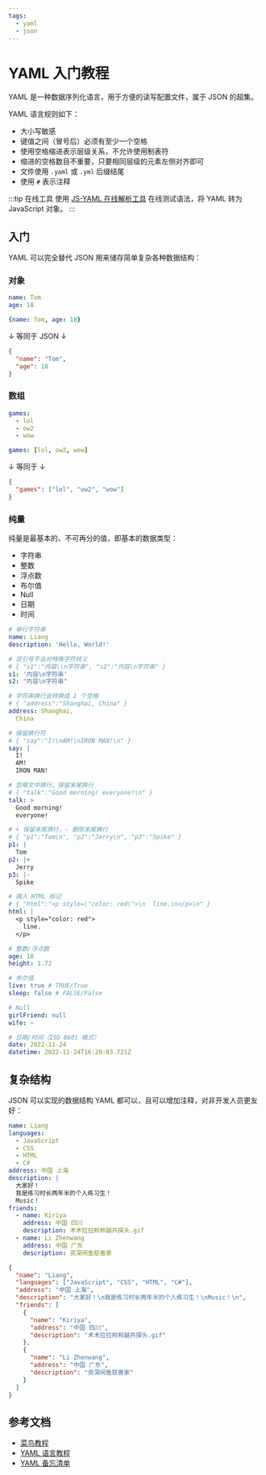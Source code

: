 ```yaml
---
tags:
  - yaml
  - json
---
```


# YAML 入门教程

YAML 是一种数据序列化语言，用于方便的读写配置文件，属于 JSON 的超集。

YAML 语言规则如下：

- 大小写敏感
- 键值之间（冒号后）必须有至少一个空格
- 使用空格缩进表示层级关系，不允许使用制表符
- 缩进的空格数目不重要，只要相同层级的元素左侧对齐即可
- 文件使用 `.yaml` 或 `.yml` 后缀结尾
- 使用 `#` 表示注释

:::tip 在线工具
使用 [JS-YAML 在线解析工具](https://nodeca.github.io/js-yaml/) 在线测试语法，将 YAML 转为 JavaScript 对象。
:::

## 入门

YAML 可以完全替代 JSON 用来储存简单复杂各种数据结构：

### 对象

```yaml
name: Tom
age: 18
```

```yaml
{name: Tom, age: 18}
```

↓ 等同于 JSON ↓

```json
{
  "name": "Tom",
  "age": 18
}
```

### 数组

```yaml
games:
  - lol
  - ow2
  - wow
```

```yaml
games: [lol, ow2, wow]
```

↓ 等同于 ↓

```json
{
  "games": ["lol", "ow2", "wow"]
}
```

### 纯量

纯量是最基本的、不可再分的值，即基本的数据类型：

- 字符串
- 整数
- 浮点数
- 布尔值
- Null
- 日期
- 时间

```yaml
# 单行字符串
name: Liang
description: 'Hello, World!'

# 双引号不会对特殊字符转义
# { "s1":"内容\\n字符串", "s2":"内容\n字符串" }
s1: '内容\n字符串'
s2: "内容\n字符串"

# 字符串换行会转换成 1 个空格
# { "address":"Shanghai, China" }
address: Shanghai,
  China
```

```yaml
# 保留换行符
# { "say":"I!\nAM!\nIRON MAN!\n" }
say: |
  I!
  AM!
  IRON MAN!

# 忽略文中换行，保留末尾换行
# { "talk":"Good morning! everyone!\n" }
talk: >
  Good morning!
  everyone!

# + 保留末尾换行，- 删除末尾换行
# { "p1":"Tom\n", "p2":"Jerry\n", "p3":"Spike" }
p1: |
  Tom
p2: |+
  Jerry
p3: |-
  Spike

# 插入 HTML 标记
# { "html":"<p style=\"color: red\">\n  line.\n</p>\n" }
html: |
  <p style="color: red">
    line.
  </p>
```

```yaml
# 整数/浮点数
age: 18
height: 1.72

# 布尔值
live: true # TRUE/True
sleep: false # FALSE/False

# Null
girlFriend: null
wife: ~

# 日期/时间（ISO 8601 格式）
date: 2022-11-24
datetime: 2022-11-24T16:20:03.721Z
```

## 复杂结构

JSON 可以实现的数据结构 YAML 都可以，且可以增加注释，对非开发人员更友好：

```yaml
name: Liang
languages:
  - JavaScript
  - CSS
  - HTML
  - C#
address: 中国 上海
description: |
  大家好！
  我是练习时长两年半的个人练习生！
  Music！
friends:
  - name: Kiriya
    address: 中国 四川
    description: 术术拉拉邦邦越共探头.gif
  - name: Li Zhenwang
    address: 中国 广东
    description: 资深闲鱼慈善家
```

```json
{
  "name": "Liang",
  "languages": ["JavaScript", "CSS", "HTML", "C#"],
  "address": "中国 上海",
  "description": "大家好！\n我是练习时长两年半的个人练习生！\nMusic！\n",
  "friends": [
    {
      "name": "Kiriya",
      "address": "中国 四川",
      "description": "术术拉拉邦邦越共探头.gif"
    },
    {
      "name": "Li Zhenwang",
      "address": "中国 广东",
      "description": "资深闲鱼慈善家"
    }
  ]
}
```

## 参考文档

- [菜鸟教程](https://www.runoob.com/w3cnote/yaml-intro.html)
- [YAML 语言教程](https://www.ruanyifeng.com/blog/2016/07/yaml.html)
- [YAML 备忘清单](https://wangchujiang.com/reference/docs/yaml.html)

